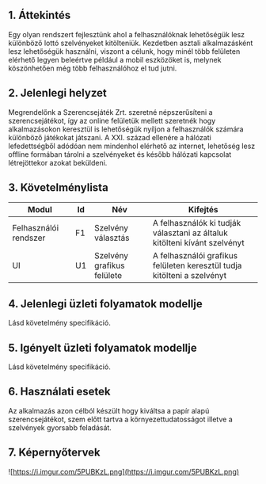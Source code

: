 ## 1. Áttekintés

Egy olyan rendszert fejlesztünk ahol a felhasználóknak lehetőségük lesz különböző lottó szelvényeket kitölteniük. Kezdetben asztali alkalmazásként lesz lehetőségük használni, viszont a célunk, hogy minél több felületen elérhető legyen beleértve például a mobil eszközöket is, melynek köszönhetően még több felhasználóhoz el tud jutni. 

## 2. Jelenlegi helyzet

Megrendelőnk a Szerencsejáték Zrt. szeretné népszerűsíteni a szerencsejátékot, így az online felületük mellett szeretnék hogy alkalmazásokon keresztül is lehetőségük nyíljon a felhasználók számára különböző  játékokat játszani. A XXI. század ellenére a hálózati lefedettségből adódóan nem mindenhol elérhető az internet, lehetőség lesz offline formában tárolni a szelvényeket és később hálózati kapcsolat létrejöttekor azokat beküldeni.

## 3. Követelménylista

| Modul  | Id | Név | Kifejtés |
| ------------- | ------------- | ------------- | -------------|
| Felhasználói rendszer | F1  | Szelvény választás | A felhasználók ki tudják választani az általuk kitölteni kívánt szelvényt |
| UI | U1  | Szelvény grafikus felülete | A felhasználói grafikus felületen keresztül tudja kitölteni a szelvényt |

## 4. Jelenlegi üzleti folyamatok modellje

Lásd követelmény specifikáció.

## 5. Igényelt üzleti folyamatok modellje

Lásd követelmény specifikáció.

## 6. Használati esetek
Az alkalmazás azon célból készült hogy kiváltsa a papír alapú szerencsejátékot, szem előtt tartva a környezettudatosságot illetve a szelvények gyorsabb feladását.

## 7. Képernyőtervek

![https://i.imgur.com/5PUBKzL.png](https://i.imgur.com/5PUBKzL.png)
